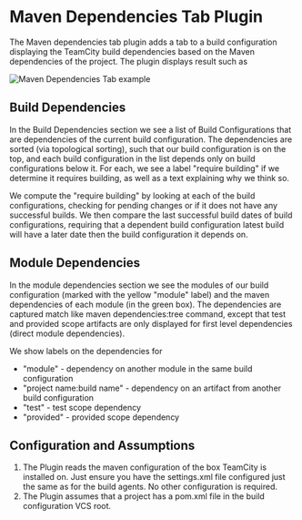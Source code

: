 Maven Dependencies Tab Plugin
======================

The Maven dependencies tab plugin adds a tab to a build configuration displaying the TeamCity build dependencies based on the Maven dependencies of the project.
The plugin displays result such as

![Maven Dependencies Tab example](https://github.com/wix/wix-maven-teamcity-plugin/blob/master/example.jpg?raw=true "Maven Dependencies Tab example")

Build Dependencies
-------------------------

In the Build Dependencies section we see a list of Build Configurations that are dependencies of the current build configuration. The dependencies are sorted (via topological sorting), 
such that our build configuration is on the top, and each build configuration in the list depends only on build configurations below it.
For each, we see a label "require building" if we determine it requires building, as well as a text explaining why we think so.

We compute the "require building" by looking at each of the build configurations, checking for pending changes or if it does not have any successful builds. 
We then compare the last successful build dates of build configurations, requiring that a dependent build configuration latest build will have a later date then the build configuration it depends on.


Module Dependencies
---------------------

In the module dependencies section we see the modules of our build configuration (marked with the yellow "module" label) and the maven dependencies of each module (in the green box).
The dependencies are captured match like maven dependencies:tree command, except that test and provided scope artifacts are only displayed for first level dependencies (direct module dependencies).

We show labels on the dependencies for 

+  "module" - dependency on another module in the same build configuration
+  "project name:build name" - dependency on an artifact from another build configuration
+  "test" - test scope dependency
+  "provided" - provided scope dependency


Configuration and Assumptions
------------

1. The Plugin reads the maven configuration of the box TeamCity is installed on. Just ensure you have the settings.xml file configured just the same as for the build agents. No other configuration is required.
2. The Plugin assumes that a project has a pom.xml file in the build configuration VCS root. 